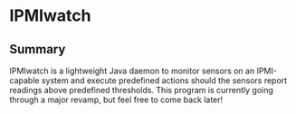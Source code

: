 <h1>IPMIwatch</h1>
<h2>Summary</h2>
<p>IPMIwatch is a lightweight Java daemon to monitor sensors on an IPMI-capable system and execute predefined actions should the sensors report readings above predefined thresholds. This program is currently going through a major revamp, but feel free to come back later!</p>
